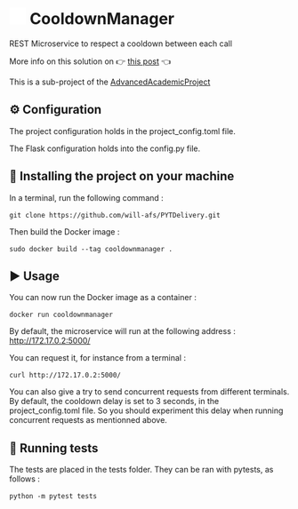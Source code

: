 # <img src="https://github.com/will-afs/AdvancedAcademicProject/blob/main/doc/CooldownManager.png" width="30"> CooldownManager
REST Microservice to respect a cooldown between each call

More info on this solution on 👉 [this post](https://www.linkedin.com/feed/update/urn:li:activity:6893219171723816960/) 👈

This is a sub-project of the [AdvancedAcademicProject](https://github.com/will-afs/AdvancedAcademicProject/)

⚙️ Configuration
-----------------
The project configuration holds in the project_config.toml file.

The Flask configuration holds into the config.py file.

🔽 Installing the project on your machine
------------------------------------------
In a terminal, run the following command :

    git clone https://github.com/will-afs/PYTDelivery.git

Then build the Docker image :

    sudo docker build --tag cooldownmanager .

▶️ Usage
---------
You can now run the Docker image as a container :

    docker run cooldownmanager

By default, the microservice will run at the following address : http://172.17.0.2:5000/

You can request it, for instance from a terminal :

    curl http://172.17.0.2:5000/

You can also give a try to send concurrent requests from different terminals.
By default, the cooldown delay is set to 3 seconds, in the project_config.toml file.
So you should experiment this delay when running concurrent requests as mentionned above.

🧪 Running tests
-----------------
The tests are placed in the tests folder. They can be ran with pytests, as follows :

    python -m pytest tests
